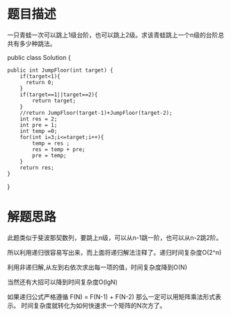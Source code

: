 题目描述
=================================
一只青蛙一次可以跳上1级台阶，也可以跳上2级。求该青蛙跳上一个n级的台阶总共有多少种跳法。

public class Solution {

    public int JumpFloor(int target) {
        if(target<1){
          return 0;
        }
        if(target==1||target==2){
            return target;
        }
        //return JumpFloor(target-1)+JumpFloor(target-2);
        int res = 2;
        int pre = 1;
        int temp =0;
        for(int i=3;i<=target;i++){
            temp = res ;
            res = temp + pre;
            pre = temp;
        }
        return res;
    }
    
}

解题思路
==================
此题类似于斐波那契数列，要跳上n级，可以从n-1跳一阶，也可以从n-2跳2阶。

所以利用递归很容易写出来，而上面将递归解法注释了。递归时间复杂度O(2^n)

利用非递归解,从左到右依次求出每一项的值，时间复杂度降到O(N)

当然还有大招可以降到时间复杂度O(lgN) 

如果递归公式严格遵循 F(N) = F(N-1) + F(N-2) 那么一定可以用矩阵乘法形式表示。
时间复杂度就转化为如何快速求一个矩阵的N次方了。



